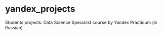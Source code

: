 # yandex_projects
Students projects: Data Science Specialist course by Yandex Practicum (in Russian)
